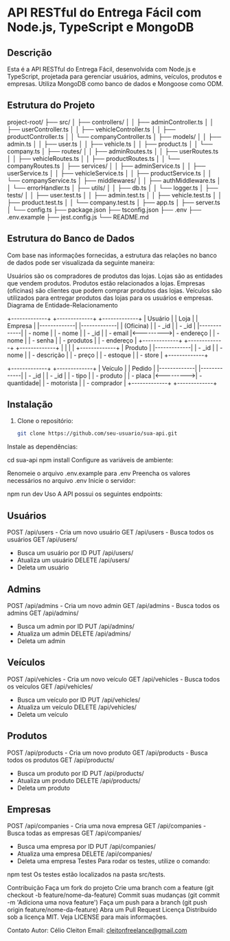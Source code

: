 # API RESTful do Entrega Fácil com Node.js, TypeScript e MongoDB

## Descrição

Esta é a API RESTful do Entrega Fácil, desenvolvida com Node.js e TypeScript, projetada para gerenciar usuários, admins, veículos, produtos e empresas. Utiliza MongoDB como banco de dados e Mongoose como ODM.

## Estrutura do Projeto

project-root/
├── src/
│ ├── controllers/
│ │ ├── adminController.ts
│ │ ├── userController.ts
│ │ ├── vehicleController.ts
│ │ ├── productController.ts
│ │ └── companyController.ts
│ ├── models/
│ │ ├── admin.ts
│ │ ├── user.ts
│ │ ├── vehicle.ts
│ │ ├── product.ts
│ │ └── company.ts
│ ├── routes/
│ │ ├── adminRoutes.ts
│ │ ├── userRoutes.ts
│ │ ├── vehicleRoutes.ts
│ │ ├── productRoutes.ts
│ │ └── companyRoutes.ts
│ ├── services/
│ │ ├── adminService.ts
│ │ ├── userService.ts
│ │ ├── vehicleService.ts
│ │ ├── productService.ts
│ │ └── companyService.ts
│ ├── middlewares/
│ │ ├── authMiddleware.ts
│ │ └── errorHandler.ts
│ ├── utils/
│ │ ├── db.ts
│ │ └── logger.ts
│ ├── tests/
│ │ ├── user.test.ts
│ │ ├── admin.test.ts
│ │ ├── vehicle.test.ts
│ │ ├── product.test.ts
│ │ └── company.test.ts
│ ├── app.ts
│ ├── server.ts
│ └── config.ts
├── package.json
├── tsconfig.json
├── .env
├── .env.example
├── jest.config.js
└── README.md

## Estrutura do Banco de Dados
Com base nas informações fornecidas, a estrutura das relações no banco de dados pode ser visualizada da seguinte maneira:

Usuários são os compradores de produtos das lojas.
Lojas são as entidades que vendem produtos.
Produtos estão relacionados a lojas.
Empresas (oficinas) são clientes que podem comprar produtos das lojas.
Veículos são utilizados para entregar produtos das lojas para os usuários e empresas.
Diagrama de Entidade-Relacionamento

+-------------+           +-------------+           +-------------+
|   Usuário   |           |    Loja     |           |   Empresa   |
|-------------|           |-------------|           | (Oficina)   |
| - _id       |           | - _id       |           |-------------|
| - nome      |           | - nome      |           | - _id       |
| - email     |<--------->| - endereço  |           | - nome      |
| - senha     |           | - produtos  |           | - endereço  |
+-------------+           +-------------+           +-------------+
                            |
                            |
                            |
                            |
                       +-------------+
                       |   Produto    |
                       |-------------|
                       | - _id       |
                       | - nome      |
                       | - descrição |
                       | - preço     |
                       | - estoque   |
                       | - store     |
                       +-------------+

+-------------+           +-------------+
|  Veículo    |           |    Pedido   |
|-------------|           |-------------|
| - _id       |           | - _id       |
| - tipo      |           | - produto   |
| - placa     |<--------->| - quantidade|
| - motorista |           | - comprador |
+-------------+           +-------------+


## Instalação

1. Clone o repositório:
   ```sh
   git clone https://github.com/seu-usuario/sua-api.git
Instale as dependências:


cd sua-api
npm install
Configure as variáveis de ambiente:

Renomeie o arquivo .env.example para .env
Preencha os valores necessários no arquivo .env
Inicie o servidor:


npm run dev
Uso
A API possui os seguintes endpoints:

## Usuários
POST /api/users - Cria um novo usuário
GET /api/users - Busca todos os usuários
GET /api/users/
- Busca um usuário por ID
PUT /api/users/
- Atualiza um usuário
DELETE /api/users/
- Deleta um usuário

## Admins
POST /api/admins - Cria um novo admin
GET /api/admins - Busca todos os admins
GET /api/admins/
- Busca um admin por ID
PUT /api/admins/
- Atualiza um admin
DELETE /api/admins/
- Deleta um admin
## Veículos
POST /api/vehicles - Cria um novo veículo
GET /api/vehicles - Busca todos os veículos
GET /api/vehicles/
- Busca um veículo por ID
PUT /api/vehicles/
- Atualiza um veículo
DELETE /api/vehicles/
- Deleta um veículo

## Produtos
POST /api/products - Cria um novo produto
GET /api/products - Busca todos os produtos
GET /api/products/
- Busca um produto por ID
PUT /api/products/
- Atualiza um produto
DELETE /api/products/
- Deleta um produto

## Empresas
POST /api/companies - Cria uma nova empresa
GET /api/companies - Busca todas as empresas
GET /api/companies/
- Busca uma empresa por ID
PUT /api/companies/
- Atualiza uma empresa
DELETE /api/companies/
- Deleta uma empresa
Testes
Para rodar os testes, utilize o comando:


npm test
Os testes estão localizados na pasta src/tests.

Contribuição
Faça um fork do projeto
Crie uma branch com a feature (git checkout -b feature/nome-da-feature)
Commit suas mudanças (git commit -m 'Adiciona uma nova feature')
Faça um push para a branch (git push origin feature/nome-da-feature)
Abra um Pull Request
Licença
Distribuído sob a licença MIT. Veja LICENSE para mais informações.

Contato
Autor: Célio Cleiton
Email: cleitonfreelance@gmail.com